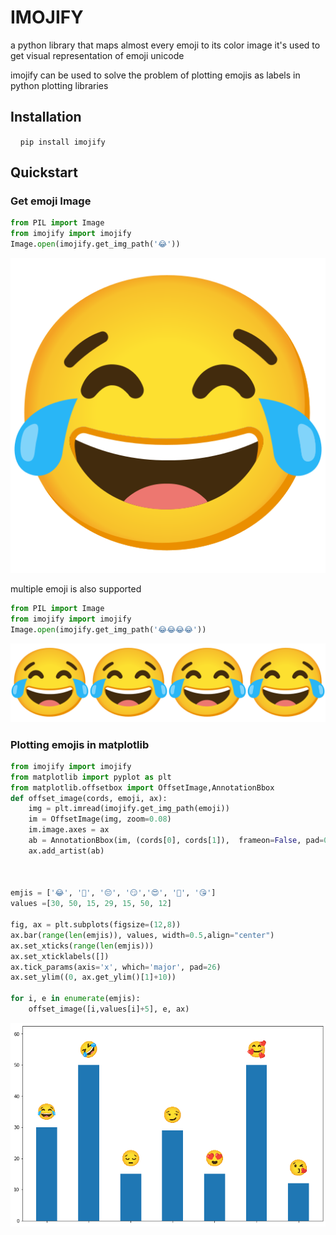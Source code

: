 # IMOJIFY

a python library that maps almost every emoji to its color image
it's used to get visual representation of emoji unicode

imojify can be used to solve the problem of plotting emojis as labels in python plotting libraries

## Installation

    `pip install imojify`

## Quickstart

### Get emoji Image

```python
from PIL import Image
from imojify import imojify
Image.open(imojify.get_img_path('😂'))
```

![](media/emoji.png)

multiple emoji is also supported 

```python
from PIL import Image
from imojify import imojify
Image.open(imojify.get_img_path('😂😂😂😂'))
```

![](media/Mulit_emoji.png)

### Plotting emojis in matplotlib

```python
from imojify import imojify
from matplotlib import pyplot as plt 
from matplotlib.offsetbox import OffsetImage,AnnotationBbox
def offset_image(cords, emoji, ax):
    img = plt.imread(imojify.get_img_path(emoji))
    im = OffsetImage(img, zoom=0.08)
    im.image.axes = ax
    ab = AnnotationBbox(im, (cords[0], cords[1]),  frameon=False, pad=0)
    ax.add_artist(ab)



emjis = ['😂', '🤣', '😔', '😏','😍', '🥰', '😘']
values =[30, 50, 15, 29, 15, 50, 12]

fig, ax = plt.subplots(figsize=(12,8))
ax.bar(range(len(emjis)), values, width=0.5,align="center")
ax.set_xticks(range(len(emjis)))
ax.set_xticklabels([])
ax.tick_params(axis='x', which='major', pad=26)
ax.set_ylim((0, ax.get_ylim()[1]+10))

for i, e in enumerate(emjis):
    offset_image([i,values[i]+5], e, ax)
```

![](media/plt_emoji.png)
